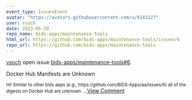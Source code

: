 ```yaml
---
event_type: IssuesEvent
avatar: "https://avatars.githubusercontent.com/u/814322?"
user: vsoch
date: 2023-05-20
repo_name: bids-apps/maintenance-tools
html_url: https://github.com/bids-apps/maintenance-tools/issues/6
repo_url: https://github.com/bids-apps/maintenance-tools
---
```


<a href='https://github.com/vsoch' target='_blank'>vsoch</a> open issue <a href='https://github.com/bids-apps/maintenance-tools/issues/6' target='_blank'>bids-apps/maintenance-tools#6</a>.

<p>Docker Hub Manifests are Unknown</p><small>Hi! Similar to other bids apps (e.g., https://github.com/BIDS-Apps/aa/issues/6) all of the digests on Docker Hub are unknown....</small><a href='https://github.com/bids-apps/maintenance-tools/issues/6' target='_blank'>View Comment</a>